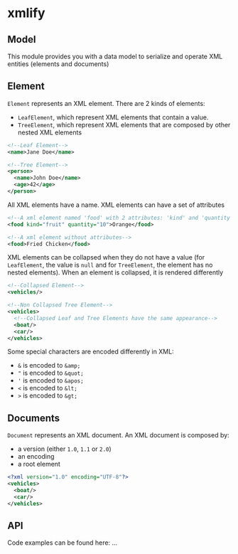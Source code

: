 # xmlify

## Model

This module provides you with a data model to serialize and operate XML entities (elements and documents)

## Element

`Element` represents an XML element. There are 2 kinds of elements:

- `LeafElement`, which represent XML elements that contain a value.
- `TreeElement`, which represent XML elements that are composed by other nested XML elements

```xml
<!--Leaf Element-->
<name>Jane Doe</name>

<!--Tree Element-->
<person>
  <name>John Doe</name>
  <age>42</age>
</person>
```

All XML elements have a name. XML elements can have a set of attributes

```xml
<!--A xml element named 'food' with 2 attributes: 'kind' and 'quantity'-->
<food kind="fruit" quantity="10">Orange</food>

<!--A xml element without attributes-->
<food>Fried Chicken</food>
```

XML elements can be collapsed when they do not have a value (for `LeafElement`, the value is
`null` and for `TreeElement`, the element has no nested elements). When an element is collapsed, it is rendered
differently

```xml
<!--Collapsed Element-->
<vehicles/>

<!--Non Collapsed Tree Element-->
<vehicles>
  <!--Collapsed Leaf and Tree Elements have the same appearance-->
  <boat/>
  <car/>
</vehicles>
```

Some special characters are encoded differently in XML:
- `&` is encoded to `&amp;`
- `"` is encoded to `&quot;`
- `'` is encoded to `&apos;`
- `<` is encoded to `&lt;`
- `>` is encoded to `&gt;`

## Documents

`Document` represents an XML document. An XML document is composed by:

- a version (either `1.0`, `1.1` or `2.0`)
- an encoding
- a root element

```xml
<?xml version="1.0" encoding="UTF-8"?>
<vehicles>
  <boat/>
  <car/>
</vehicles>
```

## API

Code examples can be found here: ...
